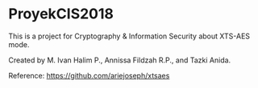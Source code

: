 # ProyekCIS2018

This is a project for Cryptography & Information Security about XTS-AES mode.

Created by M. Ivan Halim P., Annissa Fildzah R.P., and Tazki Anida.

Reference: https://github.com/ariejoseph/xtsaes
